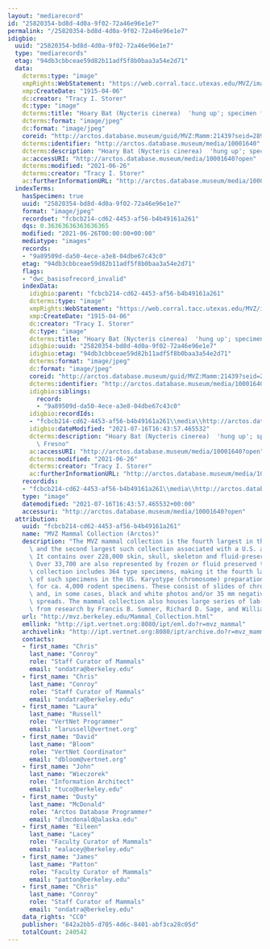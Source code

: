 ```yaml
---
layout: "mediarecord"
id: "25820354-bd8d-4d0a-9f02-72a46e96e1e7"
permalink: "/25820354-bd8d-4d0a-9f02-72a46e96e1e7"
idigbio:
  uuid: "25820354-bd8d-4d0a-9f02-72a46e96e1e7"
  type: "mediarecords"
  etag: "94db3cbbceae59d82b11adf5f8b0baa3a54e2d71"
  data:
    dcterms:type: "image"
    xmpRights:WebStatement: "https://web.corral.tacc.utexas.edu/MVZ/images/MVZ_img/cards/jpg/img_card_1532.jpg"
    xmp:CreateDate: "1915-04-06"
    dc:creator: "Tracy I. Storer"
    dc:type: "image"
    dcterms:title: "Hoary Bat (Nycteris cinerea)  'hung up'; specimen from Fresno"
    dcterms:format: "image/jpeg"
    dc:format: "image/jpeg"
    coreid: "http://arctos.database.museum/guid/MVZ:Mamm:21439?seid=289712"
    dcterms:identifier: "http://arctos.database.museum/media/10001640"
    dcterms:description: "Hoary Bat (Nycteris cinerea)  'hung up'; specimen from Fresno"
    ac:accessURI: "http://arctos.database.museum/media/10001640?open"
    dcterms:modified: "2021-06-26"
    dcterms:creator: "Tracy I. Storer"
    ac:furtherInformationURL: "http://arctos.database.museum/media/10001640"
  indexTerms:
    hasSpecimen: true
    uuid: "25820354-bd8d-4d0a-9f02-72a46e96e1e7"
    format: "image/jpeg"
    recordset: "fcbcb214-cd62-4453-af56-b4b49161a261"
    dqs: 0.36363636363636365
    modified: "2021-06-26T00:00:00+00:00"
    mediatype: "images"
    records:
    - "9a89509d-da50-4ece-a3e8-04dbe67c43c0"
    etag: "94db3cbbceae59d82b11adf5f8b0baa3a54e2d71"
    flags:
    - "dwc_basisofrecord_invalid"
    indexData:
      idigbio:parent: "fcbcb214-cd62-4453-af56-b4b49161a261"
      dcterms:type: "image"
      xmpRights:WebStatement: "https://web.corral.tacc.utexas.edu/MVZ/images/MVZ_img/cards/jpg/img_card_1532.jpg"
      xmp:CreateDate: "1915-04-06"
      dc:creator: "Tracy I. Storer"
      dc:type: "image"
      dcterms:title: "Hoary Bat (Nycteris cinerea)  'hung up'; specimen from Fresno"
      idigbio:uuid: "25820354-bd8d-4d0a-9f02-72a46e96e1e7"
      idigbio:etag: "94db3cbbceae59d82b11adf5f8b0baa3a54e2d71"
      dcterms:format: "image/jpeg"
      dc:format: "image/jpeg"
      coreid: "http://arctos.database.museum/guid/MVZ:Mamm:21439?seid=289712"
      dcterms:identifier: "http://arctos.database.museum/media/10001640"
      idigbio:siblings:
        record:
        - "9a89509d-da50-4ece-a3e8-04dbe67c43c0"
      idigbio:recordIds:
      - "fcbcb214-cd62-4453-af56-b4b49161a261\\media\\http://arctos.database.museum/media/10001640"
      idigbio:dateModified: "2021-07-16T16:43:57.465532"
      dcterms:description: "Hoary Bat (Nycteris cinerea)  'hung up'; specimen from\
        \ Fresno"
      ac:accessURI: "http://arctos.database.museum/media/10001640?open"
      dcterms:modified: "2021-06-26"
      dcterms:creator: "Tracy I. Storer"
      ac:furtherInformationURL: "http://arctos.database.museum/media/10001640"
    recordids:
    - "fcbcb214-cd62-4453-af56-b4b49161a261\\media\\http://arctos.database.museum/media/10001640"
    type: "image"
    datemodified: "2021-07-16T16:43:57.465532+00:00"
    accessuri: "http://arctos.database.museum/media/10001640?open"
  attribution:
    uuid: "fcbcb214-cd62-4453-af56-b4b49161a261"
    name: "MVZ Mammal Collection (Arctos)"
    description: "The MVZ mammal collection is the fourth largest in the United States\
      \ and the second largest such collection associated with a U.S. academic institution.\
      \ It contains over 228,000 skin, skull, skeleton and fluid-preserved specimens.\
      \ Over 33,700 are also represented by frozen or fluid preserved tissues. The\
      \ collection includes 364 type specimens, making it the fourth largest collection\
      \ of such specimens in the US. Karyotype (chromosome) preparations are available\
      \ for ca. 4,000 rodent specimens. These consist of slides of chromosome preparations\
      \ and, in some cases, black and white photos and/or 35 mm negatives of chromosome\
      \ spreads. The mammal collection also houses large series of lab-raised specimens\
      \ from research by Francis B. Sumner, Richard D. Sage, and William Z. Lidicker."
    url: "http://mvz.berkeley.edu/Mammal_Collection.html"
    emllink: "http://ipt.vertnet.org:8080/ipt/eml.do?r=mvz_mammal"
    archivelink: "http://ipt.vertnet.org:8080/ipt/archive.do?r=mvz_mammal"
    contacts:
    - first_name: "Chris"
      last_name: "Conroy"
      role: "Staff Curator of Mammals"
      email: "ondatra@berkeley.edu"
    - first_name: "Chris"
      last_name: "Conroy"
      role: "Staff Curator of Mammals"
      email: "ondatra@berkeley.edu"
    - first_name: "Laura"
      last_name: "Russell"
      role: "VertNet Programmer"
      email: "larussell@vertnet.org"
    - first_name: "David"
      last_name: "Bloom"
      role: "VertNet Coordinator"
      email: "dbloom@vertnet.org"
    - first_name: "John"
      last_name: "Wieczorek"
      role: "Information Architect"
      email: "tuco@berkeley.edu"
    - first_name: "Dusty"
      last_name: "McDonald"
      role: "Arctos Database Programmer"
      email: "dlmcdonald@alaska.edu"
    - first_name: "Eileen"
      last_name: "Lacey"
      role: "Faculty Curator of Mammals"
      email: "ealacey@berkeley.edu"
    - first_name: "James"
      last_name: "Patton"
      role: "Faculty Curator of Mammals"
      email: "patton@berkeley.edu"
    - first_name: "Chris"
      last_name: "Conroy"
      role: "Staff Curator of Mammals"
      email: "ondatra@berkeley.edu"
    data_rights: "CC0"
    publisher: "842a2bb5-d705-4d6c-8401-abf3ca28c05d"
    totalCount: 240542
---
```

